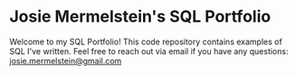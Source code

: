 # Josie Mermelstein's SQL Portfolio
Welcome to my SQL Portfolio! This code repository contains examples of SQL I've written. Feel free to reach out via email if you have any questions: josie.mermelstein@gmail.com
